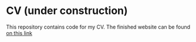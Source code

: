 # CV (under construction)
This repository contains code for my CV. The finished website can be found <a href="https://celmil.github.io/cv/" target="_blank">on this link</a>
